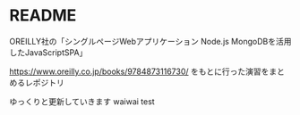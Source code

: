 # README
OREILLY社の「シングルページWebアプリケーション Node.js MongoDBを活用したJavaScriptSPA」

https://www.oreilly.co.jp/books/9784873116730/ をもとに行った演習をまとめるレポジトリ

ゆっくりと更新していきます
waiwai
test

